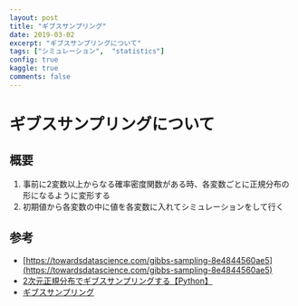 ```yaml
---
layout: post
title: "ギブスサンプリング"
date: 2019-03-02
excerpt: "ギブスサンプリングについて"
tags: ["シミュレーション",  "statistics"]
config: true
kaggle: true
comments: false
---
```


# ギブスサンプリングについて

## 概要
 1. 事前に2変数以上からなる確率密度関数がある時、各変数ごとに正規分布の形になるように変形する
 2. 初期値から各変数の中に値を各変数に入れてシミュレーションをして行く

## 参考
 - [https://towardsdatascience.com/gibbs-sampling-8e4844560ae5](https://towardsdatascience.com/gibbs-sampling-8e4844560ae5)
 - [2次元正規分布でギブスサンプリングする【Python】](https://qiita.com/ManInML/items/2a43028ce9cca2c55905)
 - [ギブスサンプリング](https://ja.wikipedia.org/wiki/%E3%82%AE%E3%83%96%E3%82%B9%E3%82%B5%E3%83%B3%E3%83%97%E3%83%AA%E3%83%B3%E3%82%B0c)
